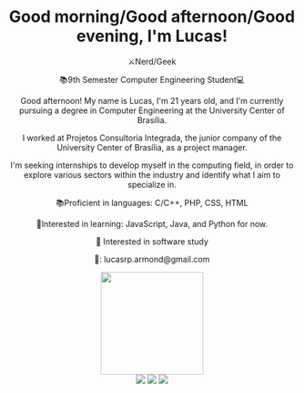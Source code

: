 <!DOCTYPE html>
<html lang="en">
<head>
  <meta charset="UTF-8">
  <meta name="viewport" content="width=device-width, initial-scale=1.0">
  <title>GitHub Profile</title>
</head>
<body>
  <div align="center">
    <h1>Good morning/Good afternoon/Good evening, I'm Lucas!</h1>
    <p>⚔️Nerd/Geek</p>
    <p>📚9th Semester Computer Engineering Student💻</p>
    <p>Good afternoon! My name is Lucas, I'm 21 years old, and I'm currently pursuing a degree in Computer Engineering at the University Center of Brasília.</p>
    <p>I worked at Projetos Consultoria Integrada, the junior company of the University Center of Brasília, as a project manager.</p>
    <p>I'm seeking internships to develop myself in the computing field, in order to explore various sectors within the industry and identify what I aim to specialize in.</p>
    <p>📚Proficient in languages: C/C++, PHP, CSS, HTML</p>
    <p>📗Interested in learning: JavaScript, Java, and Python for now.</p>
    <p>🤔 Interested in software study</p>
    <p>📩: lucasrp.armond@gmail.com</p>
    <div>
      <a href="https://github.com/lucasrp9054">
        <img height="180em" src="https://github-readme-stats.vercel.app/api?username=lucasrp9054&show_icons=true&theme=blue&include_all_commits=true&count_private=true"/>
      </a>
    </div>
    <div> 
      <a href="mailto:lucasrp.armond@gmail.com"><img src="https://img.shields.io/badge/-Gmail-%23333?style=for-the-badge&logo=gmail&logoColor=white" target="_blank"></a>
      <a href="https://www.instagram.com/lucasrp.armond" target="_blank"><img src="https://img.shields.io/badge/-Instagram-%23E4405F?style=for-the-badge&logo=instagram&logoColor=white" target="_blank"></a>
      <a href="https://www.linkedin.com/in/lucas-ribeiro-de-paula-471440209/" target="_blank"><img src="https://img.shields.io/badge/-LinkedIn-%230077B5?style=for-the-badge&logo=linkedin&logoColor=white" target="_blank"></a> 
    </div>
  </div>
</body>
</html>
